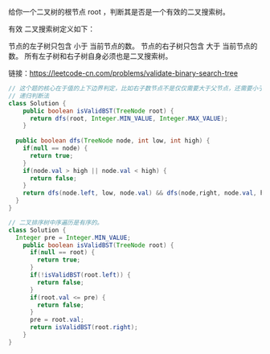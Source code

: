 给你一个二叉树的根节点 root ，判断其是否是一个有效的二叉搜索树。

有效 二叉搜索树定义如下：

节点的左子树只包含 小于 当前节点的数。
节点的右子树只包含 大于 当前节点的数。
所有左子树和右子树自身必须也是二叉搜索树。

链接：https://leetcode-cn.com/problems/validate-binary-search-tree


```java
// 这个题的核心在于值的上下边界判定，比如右子数节点不是仅仅需要大于父节点，还需要小于父节点的父节点值。
// 递归判断法
class Solution {
    public boolean isValidBST(TreeNode root) {
      return dfs(root, Integer.MIN_VALUE, Integer.MAX_VALUE);
    }
  
  public boolean dfs(TreeNode node, int low, int high) {
    if(null == node) {
      return true;
    }
    if(node.val > high || node.val < high) {
      return false;
    }
    return dfs(node.left, low, node.val) && dfs(node,right, node.val, high);
  }
}


```



```java
// 二叉排序树中序遍历是有序的。
class Solution {
  Integer pre = Integer.MIN_VALUE;
    public boolean isValidBST(TreeNode root) {
      if(null == root) {
        return true;
      }
      if(!isValidBST(root.left)) {
        return false;
      }
      if(root.val <= pre) {
        return false;
      }
      pre = root.val;
      return isValidBST(root.right);
    }
}
```

